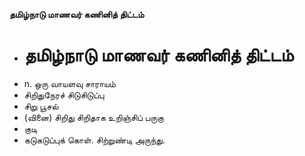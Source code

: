 **தமிழ்நாடு மாணவர் கணினித் திட்டம்**
- # தமிழ்நாடு மாணவர் கணினித் திட்டம்
- n. ஒரு வாயளவு சாராயம்
- சிறிதுநேரச் சிடுசிடுப்பு
- சிறு பூசல்
- (வினை) சிறிது சிறிதாக உறிஞ்சிப் பருகு
- குடி
- கடுகடுப்புக் கொள். சிற்றுண்டி அருந்து.

